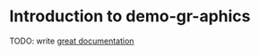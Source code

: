 # Introduction to demo-gr-aphics

TODO: write [great documentation](http://jacobian.org/writing/what-to-write/)
